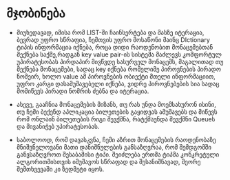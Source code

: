 ﻿# მჯობინება

- მიუხედავად, იმისა რომ LIST-ში ჩაინსერტება და მასზე იტერაცია, ბევრად უფრო სწრაფია,
ჩემთვის უფრო მოსაწონი მაინც DIctionary ტიპის ინფორმაცია იქნება, როცა დიდი რაოდენობით მონაცემებთან მექნება საქმე,რადგან
key value pair-ის სისტემა მაძლევს კომფორტულ უპირატესობას პირდაპირ მივწვდე სასურველ მონაცემს, მაგალითად თუ მექნება მონაცემები, სადაც key იქნება რომელიმე პიროვნების პირადო ნომეირ,
ხოლო value ამ პიროვნების ობიექტი მთელი ინფორმაციით, უფრო კარგი დასამუშავებელი იქნება, ვიდრე პიროვნებების სია სადაც მომიწევს პირადი ნომრის ძებნა და იტერაცია. 

- ასევე, გააჩნია მონაცემების მიზანს, თუ რას უნდა მოემსახურონ ისინი, თუ ჩემი ბექენდ აპლიკაცია ბილეთების გაყიდვას ამუშავებს და მიწევს რომ ონლაინ ბილეთების რიგი შევქმნა, რატქმაუნდა
შევქმნი Queueს და მივანიჭებ უპირატესობას.

- საბოლოოდ, რომ დავასკვნა, ჩემი აზრით მონაცემების რაოდენობაზე მნიშვნელოვანი მათი დანიშნულების განსაზღვრაა, რომ შემდგომში განვსაზღვროთ შესაბამისი ტიპი. შეიძლება ერთმა ტიპმა კონკრეტული
ალგორითმისთვის იმუშავოს სწრაფად და შესანიშნავად, მეორე შემთხვევაში კი ზედმეტი იყოს.


